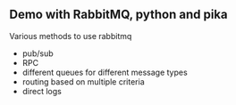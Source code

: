 ## Demo with RabbitMQ, python and pika

Various methods to use rabbitmq

- pub/sub
- RPC
- different queues for different message types
- routing based on multiple criteria
- direct logs
 
